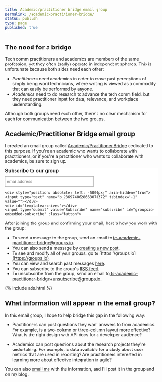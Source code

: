 ```yaml
---
title: Academic/practitioner bridge email group
permalink: /academic-practitioner-bridge/
status: publish
type: page
published: true
---
```


## The need for a bridge

Tech comm practitioners and academics are members of the same profession, yet they often (sadly) operate in independent spheres. This is unfortunate because both sides need each other:

* *Practitioners* need academics in order to move past perceptions of simply being word technicians, where writing is viewed as a commodity that can easily be performed by anyone.
* *Academics* need to do research to advance the tech comm field, but they need practitioner input for data, relevance, and workplace understanding.

Although both groups need each other, there's no clear mechanism for each for communication between the two groups.

## Academic/Practitioner Bridge email group

I created an email group called [Academic/Practitioner Bridge](https://groups.io/g/tc-academic-practitioner-bridge) dedicated to this purpose. If you're an academic who wants to collaborate with practitioners, or if you're a practitioner who wants to collaborate with academics, be sure to sign up.

<div class="classictemplate template" style="display: block;">
<style type="text/css">
  #groupsio_embed_signup input {border:1px solid #999; -webkit-appearance:none;}
  #groupsio_embed_signup label {display:block; font-size:16px; padding-bottom:10px; font-weight:bold;}
  #groupsio_embed_signup .email {display:block; padding:8px 0; margin:0 4% 10px 0; text-indent:5px; width:58%; min-width:130px;}
  #groupsio_embed_signup {
    background:#fff; clear:left; font:14px Helvetica,Arial,sans-serif;
  }
  #groupsio_embed_signup .button {

      width:25%; margin:0 0 10px 0; min-width:90px;
      background-image: linear-gradient(to bottom,#337ab7 0,#265a88 100%);
      background-repeat: repeat-x;
      border-color: #245580;
      text-shadow: 0 -1px 0 rgba(0,0,0,.2);
      box-shadow: inset 0 1px 0 rgba(255,255,255,.15),0 1px 1px rgba(0,0,0,.075);
      padding: 5px 10px;
      font-size: 12px;
      line-height: 1.5;
      border-radius: 3px;
      color: #fff;
      background-color: #337ab7;
      display: inline-block;
      margin-bottom: 0;
      font-weight: 400;
      text-align: center;
      white-space: nowrap;
      vertical-align: middle;
    }
</style>
<div id="groupsio_embed_signup">
<form action="https://groups.io/g/tc-academic-practitioner-bridge/signup?u=2369740628663070372" method="post" id="groupsio-embedded-subscribe-form" name="groupsio-embedded-subscribe-form" target="\_blank">
    <div id="groupsio_embed_signup_scroll">
      <label for="email" id="templateformtitle">Subscribe to our group</label>
      <input type="email" value="" name="email" class="email" id="email" placeholder="email address" required="">

    <div style="position: absolute; left: -5000px;" aria-hidden="true"><input type="text" name="b_2369740628663070372" tabindex="-1" value=""></div>
    <div id="templatearchives"></div>
    <input type="submit" value="Subscribe" name="subscribe" id="groupsio-embedded-subscribe" class="button">
  </div>
</form>
</div>
</div>

After joining the group and confirming your email, here's how you work with the group:

* To send a message to the group, send an email to [tc-academic-practitioner-bridge@groups.io](mailto:tc-academic-practitioner-bridge@groups.io).
* You can also send a message by [creating a new post](https://groups.io/g/tc-academic-practitioner-bridge/post).
* To see and modify all of your groups, go to [https://groups.io](https://groups.io).
* You can view and search past messages [here](https://groups.io/g/tc-academic-practitioner-bridge/topics).
* You can subscribe to the group's [RSS feed](https://groups.io/g/tc-academic-practitioner-bridge/rss).
* To unsubscribe from the group, send an email to[ tc-academic-practitioner-bridge+unsubscribe@groups.io](tc-academic-practitioner-bridge+unsubscribe@groups.io).

{% include ads.html %}

## What information will appear in the email group?

In this email group, I hope to help bridge this gap in the following way:

* Practitioners can post questions they want answers to from academics. For example, is a two-column or three-column layout more effective? What is the right design with API docs for a developer audience?

* Academics can post questions about the research projects they're undertaking. For example, is data available for a study about user metrics that are used in reporting? Are practitioners interested in learning more about effective integration in agile?

You can also [email me](https://idratherbewriting.com/contact/) with the information, and I'll post it in the group and on my blog.

